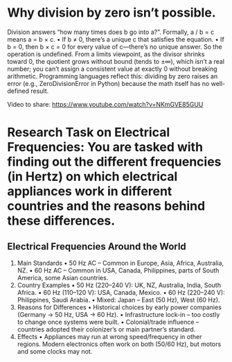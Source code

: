 # Why division by zero isn’t possible.

Division answers “how many times does b go into a?”. Formally, a / b = c means a = b × c.
• If b ≠ 0, there’s a unique c that satisfies the equation.
• If b = 0, then b × c = 0 for every value of c—there’s no unique answer. So the operation is undefined.
From a limits viewpoint, as the divisor shrinks toward 0, the quotient grows without bound (tends to ±∞), which isn’t a real number; you can’t assign a consistent value at exactly 0 without breaking arithmetic.
Programming languages reflect this: dividing by zero raises an error (e.g., ZeroDivisionError in Python) because the math itself has no well-defined result.

Video to share:
https://www.youtube.com/watch?v=NKmGVE85GUU

# Research Task on Electrical Frequencies: You are tasked with finding out the different frequencies (in Hertz) on which electrical appliances work in different countries and the reasons behind these differences.

## Electrical Frequencies Around the World

1. Main Standards
   • 50 Hz AC – Common in Europe, Asia, Africa, Australia, NZ.
   • 60 Hz AC – Common in USA, Canada, Philippines, parts of South America, some Asian countries.
2. Country Examples
   • 50 Hz (220–240 V): UK, NZ, Australia, India, South Africa.
   • 60 Hz (110–120 V): USA, Canada, Mexico.
   • 60 Hz (220–240 V): Philippines, Saudi Arabia.
   • Mixed: Japan – East (50 Hz), West (60 Hz).
3. Reasons for Differences
   • Historical choices by early power companies (Germany → 50 Hz, USA → 60 Hz).
   • Infrastructure lock-in – too costly to change once systems were built.
   • Colonial/trade influence – countries adopted their colonizer’s or main partner’s standard.
4. Effects
   • Appliances may run at wrong speed/frequency in other regions.
   Modern electronics often work on both (50/60 Hz), but motors and some clocks may not.
